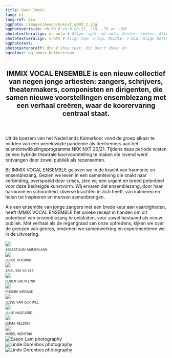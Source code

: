 ```yaml
---
title: Over Immix
lang: nl
lang-ref: bio
bgphoto: /images/Aeson/nnknxt_g003_2.jpg
bgphotovertsize: vh-50 # vh-0 vh-25, -50, -75 or -100
phototexthoralign: mr-auto # Align right: ml-auto. Center: center. Align left: mr-auto 
phototextveralign: v-btm # Align top: v-top. Middle: v-mid. Align bottom: b-btm 
bgphototext: 
phototextonoroff: dtc # Show text: dtc Don't show: dn
bgcolour: bg-immix-buttercream
---
```

<!-- <img src="/images/Aeson/MG_9127.jpg" alt="" class="fr w-third ml-auto br-100">
To do this page:
<ul>
    <li class="strike">Add names to photos and a bio page for everyone</li>
    <li class="strike">Update photos with Julie's list</li>
    <li>Ask everyone for an English and Dutch version of their bio</li>
    <li class="strike">Remove placeholder pictures in the grid</li>
    <li>Add an actual text (ask Jobbe?)</li>
</ul>  -->


<article class="cf pa3 mw9 center">
  
  <header class="fl w-100 w-two-thirds-l pl4 pr4">
    <h2 class="lh-title f3 b mt0">
      IMMIX VOCAL ENSEMBLE is een nieuw collectief van negen jonge artiesten: zangers, schrijvers, theatermakers, componisten en dirigenten, die samen nieuwe voorstellingen ensemblezang met een verhaal creëren, waar de koorervaring centraal staat.
    </h2>
  </header>
  
  <section class="fl w-100 pb4-ns">
    <div class="fl w-100">
      <p class="f6 ">
        Uit de boezem van het Nederlands Kamerkoor vond de groep elkaar te midden van een wereldwijde pandemie als deelnemers aan het talentontwikkelingsprogramma NKK NXT 20/21. Tijdens deze periode wisten ze een hybride theatrale koorvoorstelling te maken die lovend werd ontvangen door zowel publiek als recensenten.  
      </p>
    </div>
    <div class="fl w-100">
        <p class="f6 ">
          Bij IMMIX VOCAL ENSEMBLE geloven we in de kracht van harmonie en ensemblezang. Gezien we leven in een samenleving die snakt naar verbinding, overspoeld door crises, zien wij een urgent en breed potentieel voor deze bedreigde kunstvorm. Wij ervaren dat ensemblezang, door haar harmonie en schoonheid, diverse krachten in zich heeft, van kalmeren en helen tot inspireren en mensen samenbrengen.
        </p>
    </div>
    <div class="fl w-100">
      <p class="f6 ">
        Als een ensemble van jonge zangers met een brede keur aan vaardigheden, heeft IMMIX VOCAL ENSEMBLE het unieke recept in handen om dit potentieel van ensemblezang te ontsluiten, voor zowel bestaand als nieuw publiek. Met verhaal als de regengraad van onze optredens, kijken we over de grenzen van genres, omarmen we samenwerking en experimenteren we in de uitvoering.
      </p>
    </div>
  </section>

<main class="cf pa2 w-100 w-75-m w-two-thirds-l center">
      <div class="fl w-third-ns ph2">
        <a href="sebastiaan_ammerlaan" class="pv2 grow db no-underline black"><img class="db w-100" src="/images/NKKNXT/Sebastiaan.jpg"></a><figcaption class="tc" style="font-variant: small-caps;">sebastiaan ammerlaan</figcaption> 
        <!-- Even checken of link in caption zo werkt, volgende keer dat ik aan de site werk -->
        <a href="jobbe_hoebink" class="no-underline pv2 grow db"><img class="db w-100" src="/images/Aeson/nnknxt_Jobbe001.jpg"></a><figcaption class="tc" style="font-variant: small-caps;">jobbe hoebink</figcaption>
        <a href="ariel_sin_yu_lee" class="no-underline pv2 grow db"><img class="db w-100" src="/images/Aeson/nnknxt_ariel001.jpg"/></a><figcaption class="tc" style="font-variant: small-caps;">ariel sin yu lee</figcaption>
      </div>
      <div class="fl w-third-ns ph2">
        <a href="ruben_grevelink" class="pv2 grow db no-underline black"><img class="db w-100" src="/images/Aeson/nnknxt_Ruben002.jpg"></a><figcaption class="tc" style="font-variant: small-caps;">ruben grevelink</figcaption>
        <a href="phoebe_kirrage" class="pv2 grow db no-underline black"><img class="db w-100" src="/images/Aeson/nnknxt_Phoebe002.jpg"></a><figcaption class="tc" style="font-variant: small-caps;">phoebe kirrage</figcaption>
        <a href="jesse_van_der_wel" class="pv2 grow db no-underline black"><img class="db w-100" src="/images/Aeson/nnknxt_Jesse002.jpg"> </a><figcaption class="tc" style="font-variant: small-caps;">jesse van der wel</figcaption>
      </div>
      <div class="fl w-third-ns ph2">
        <a href="julie_hasfjord" class="pv2 grow db no-underline black"><img class="db w-100" src="/images/Aeson/nnknxt_Julie002.jpg"></a><figcaption class="tc" style="font-variant: small-caps;">julie hasfjord</figcaption>
        <a href="emma_nelson" class="pv2 grow db no-underline black"><img class="db w-100" src="/images/Aeson/nnknxt_Emma003.jpg"></a><figcaption class="tc" style="font-variant: small-caps;">emma nelson</figcaption>
        <a href="merel_wentink" class="pv2 grow db no-underline black"><img class="db w-100" src="/images/Aeson/nnknxt_Merel001.jpg"></a><figcaption class="tc" style="font-variant: small-caps;">merel wentink</figcaption>
      </div>
  </main>

</article>

<div class="mw9-l center ph3-ns mt5">
  <div class="cf ph2-ns">
    <div class="fl w-100 w-third-ns pa2">
      <img src="/images/About/210625_NKKNXT_Bloom_LindeDorenbos_HiRes-9996.jpg" alt="Eason Lam photography" class="br3">
    </div>
    <div class="fl w-100 w-third-ns pa2">
      <img src="/images/About/210625_NKKNXT_Bloom_LindeDorenbos_HiRes-0020.jpg" alt="Linde Dorenbos photography" class="br3">
    </div>
    <div class="fl w-100 w-third-ns pa2">
      <img src="/images/About/nnknxt_g004.jpg" alt="Linde Dorenbos photography" class="br3">
    </div>
  </div>
</div>
